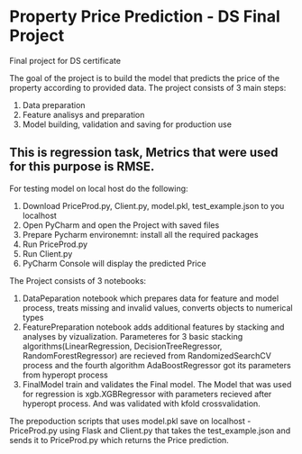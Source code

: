# Property Price Prediction - DS Final Project
Final project for DS certificate

The goal of the project is to build the model that predicts the price of the property according to provided data. The project consists of 3 main steps:
1. Data preparation
2. Feature analisys and preparation
3. Model building, validation and saving for production use


## This is regression task, Metrics that were used for this purpose is RMSE. 

For testing model on local host do the following:
1. Download PriceProd.py, Client.py, model.pkl, test_example.json to you localhost
2. Open PyCharm and open the Project with saved files
3. Prepare Pycharm environemnt: install all the required packages
4. Run PriceProd.py
5. Run Client.py
6. PyCharm Console will display the predicted Price


The Project consists of 3 notebooks:
1. DataPeparation notebook which prepares data for feature and model process, treats missing and invalid values, converts objects to numerical types
2. FeaturePreparation notebook adds additional features by stacking and analyses by vizualization.
Parameteres for 3 basic stacking algorithms(LinearRegression, DecisionTreeRegressor, RandomForestRegressor) are recieved from RandomizedSearchCV process and the fourth algorithm AdaBoostRegressor got its parameters from hyperopt process
3. FinalModel train and validates the Final model. The Model that was used for regression is xgb.XGBRegressor with parameters recieved after hyperopt process. And was validated with kfold crossvalidation.

The prepoduction scripts that uses model.pkl save on localhost - PriceProd.py using Flask and Client.py that takes the test_example.json and sends it to PriceProd.py which returns the Price prediction.



